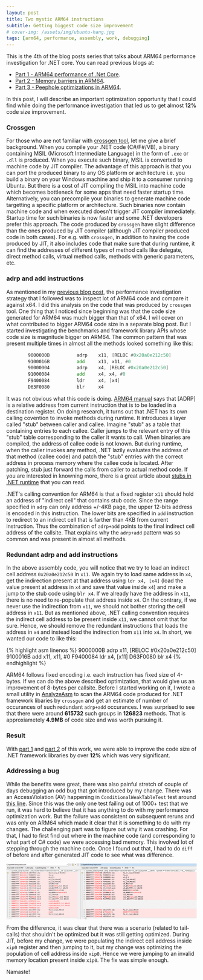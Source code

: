 ```yaml
---
layout: post
title: Two mystic ARM64 instructions
subtitle: Getting biggest code size improvement
# cover-img: /assets/img/ubuntu-hang.jpg
tags: [arm64, performance, assembly, work, debugging]
---
```


This is the 4th of the blog posts series that talks about ARM64 performance investigation for .NET core. You can read previous blogs at:
*  [Part 1 - ARM64 performance of .Net Core](..\2020-06-30-Dotnet-Arm64-Performance).
*  [Part 2 - Memory barriers in ARM64](..\2020-07-02-ARM64-Memory-Barriers).
*  [Part 3 - Peephole optimizations in ARM64](..\2020-07-05-ARM64-peephole-optimizations).

In this post, I will describe an important optimization opportunity that I could find while doing the performance investigation that led us to get almost **12%** code size improvement.

### Crossgen

For those who are not familiar with [crossgen tool](https://github.com/dotnet/coreclr/blob/master/Documentation/building/crossgen.md), let me give a brief background. When you compile your .NET code (C#/F#/VB), a binary containing MSIL (Microsoft Intermediate Language) in the form of `.exe` or `.dll` is produced. When you execute such binary, MSIL is converted to machine code by JIT compiler. The advantage of this approach is that you can port the produced binary to any OS platform or architecture i.e. you build a binary on your Windows machine and ship it to a consumer running Ubuntu. But there is a cost of JIT compiling the MSIL into machine code which becomes bottleneck for some apps that need faster startup time. Alternatively, you can precompile your binaries to generate machine code targetting a specific platform or architecture. Such binaries now contain machine code and when executed doesn't trigger JIT compiler immediately. Startup time for such binaries is now faster and some .NET developers prefer this approach. The code produced by `crossgen` have slight difference than the ones produced by JIT compiler (although JIT compiler produced code in both cases). For e.g. with  `crossgen`, in addition to having the code produced by JIT, it also includes code that make sure that during runtime, it can find the addresses of different types of method calls like delegate, direct method calls, virtual method calls, methods with generic parameters, etc.

### adrp and add instructions

As mentioned in my [previous blog post](..\2020-07-04-Dotnet-Arm64-Performance), the performance investigation strategy that I followed was to inspect lot of ARM64 code and compare it against x64. I did this analysis on the code that was produced by `crossgen` tool.
One thing that I noticed since beginning was that the code size generated for ARM64 was much bigger than that of x64. I will cover on what contributed to bigger ARM64 code size in a separate blog post. But I started investigating the benchmarks and framework library APIs whose code size is magnitude bigger on ARM64. The common pattern that was present multiple times in almost all the methods looked something like this:

```asm
        9000000B          adrp    x11, [RELOC #0x20a0e212c50]
        9100016B          add     x11, x11, #0
        90000004          adrp    x4, [RELOC #0x20a0e212c50]
        91000084          add     x4, x4, #0
        F9400084          ldr     x4, [x4]
        D63F0080          blr     x4
```

It was not obvious what this code is doing. [ARM64 manual](https://developer.arm.com/documentation/dui0802/b/A64-General-Instructions/ADRP) says that [ADRP] is a relative address from current instruction that is to be loaded in a destination register. On doing research, it turns out that .NET has its own calling covention to invoke methods during runtime. It introduces a layer called "stub" between caller and callee. Imagine "stub" as a table that containing entries to each callee. Caller jumps to the relevant entry of this "stub" table corresponding to the caller it wants to call. When binaries are compiled, the address of callee code is not known. But during runtime, when the caller invokes any method, .NET lazily evaluates the address of that method (callee code) and patch the "stub" entries with the correct address in process memory where the callee code is located. After patching, stub just forward the calls from caller to actual method code. If you are interested in knowning more, there is a great article about [stubs in .NET runtime](https://mattwarren.org/2019/09/26/Stubs-in-the-.NET-Runtime/) that you can read.

.NET's calling convention for ARM64 is that a fixed register `x11` should hold an address of "indirect cell" that contains stub code. Since the range specified in `adrp` can only address +/-4KB page, the upper 12-bits address is encoded in this instruction. The lower bits are specified in `add` instruction to redirect to an indirect cell that is farther than 4KB from current instruction. Thus the combination of `adrp+add` points to the final indirect cell address of the callsite. That explains why the `adrp+add` pattern was so common and was present in almost all methods.

### Redundant adrp and add instructions

In the above assembly code, you will notice that we try to load an indirect cell address `0x20a0e212c50` in `x11`. We again try to load same address in `x4`, get the indirection present at that address using `ldr x4, [x4]` (load the value present at address in `x4` and save that value inside `x4`) and make a jump to the stub code using `blr x4`. If we already have the address in `x11`, there is no need to re-populate that address inside `x4`. On the contrary, if we never use the indirection from `x11`, we should not bother storing the cell address in `x11`. But as mentioned above, .NET calling convention requires the indirect cell address to be present inside `x11`, we cannot omit that for sure. Hence, we should remove the redundant instructions that loads the address in `x4` and instead load the indirection from `x11` into `x4`. In short, we wanted our code to like this:

{% highlight asm linenos %}
        9000000B          adrp    x11, [RELOC #0x20a0e212c50]
        9100016B          add     x11, x11, #0
        F9400084          ldr     x4, [x11]
        D63F0080          blr     x4
{% endhighlight %}

ARM64 follows fixed encoding i.e. each instruction has fixed size of 4-bytes. If we can do the above described optimization, that would give us an improvement of 8-bytes per callsite. Before I started working on it, I wrote a small utility in [AnalyzeAsm](https://github.com/dotnet/jitutils/blob/a8343a8df3ffa88753cb20f0115154c69da11e23/src/AnalyzeAsm/Program.cs#L1503) to scan the ARM64 code produced for .NET framework libaries by `crossgen` and get an estimate of number of occurances of such redundant `adrp+add` occurances. I was surprised to see that there were around **615732** such groups in **126823** methods. That is approxiametely **4.9MB** of code size and was worth pursuing it.


### Result

With [part 1](https://github.com/dotnet/runtime/pull/35675) and [part 2](https://github.com/dotnet/runtime/pull/36817) of this work, we were able to improve the code size of .NET framework libraries by over **12%** which was very significant. 

### Addressing a bug

While the benefits were great, there was also painful stretch of couple of days debugging an odd bug that got introduced by my change. There was an AccessViolation (AV) happening in `ConditionalWeakTableTest` test around [this line](https://github.com/dotnet/runtime/blob/9ccfc40ec9db8bbc9806e8d4fce71b27eb442503/src/libraries/System.Runtime/tests/System/Runtime/CompilerServices/ConditionalWeakTableTests.cs#L486). Since this was the only one test failing out of 1000+ test that we run, it was hard to believe that it has anything to do with my performance optimization work. But the failure was consistent on subsequent reruns and was only on ARM64 which made it clear that it is something to do with my changes. The challenging part was to figure out why it was crashing. For that, I had to first find out where in the machine code (and corresponding to what part of C# code) we were accessing bad memory. This involved lot of stepping through the machine code. Once I found out that, I had to do `diff` of before and after generated JIT code to see what was difference.

  <img align="center" src="/assets/img/adrp_add/bug.png" />

From the difference, it was clear that there was a scenario (related to tail-calls) that shouldn't be optimized but it was still getting optimized. During JIT, before my change, we were populating the indirect cell address inside `xip0` register and then jumping to it, but my change was optimizing the population of cell address inside `xip0`. Hence we were jumping to an invalid memory location present inside `xip0`. The fix was simple enough.

Namaste!